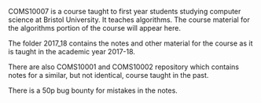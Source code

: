 COMS10007 is a course taught to first year students studying computer
science at Bristol University. It teaches algorithms. The course
material for the algorithms portion of the course will appear here.

The folder 2017_18 contains the notes and other material for the course as it is taught in the academic year 2017-18.

There are also COMS10001 and COMS10002 repository which contains notes for a
similar, but not identical, course taught in the past.

There is a 50p bug bounty for mistakes in the notes.